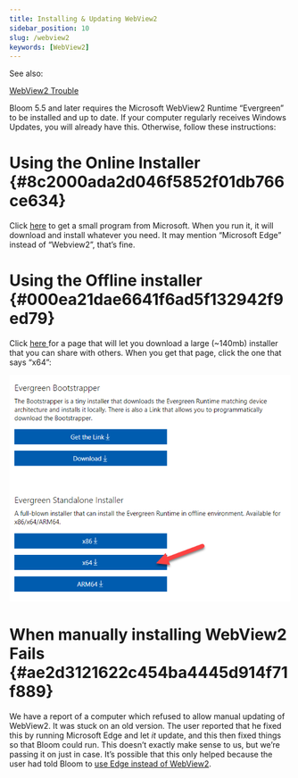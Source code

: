 ```yaml
---
title: Installing & Updating WebView2
sidebar_position: 10
slug: /webview2
keywords: [WebView2]
---
```




See also: 


[WebView2 Trouble](/wv2trouble)


Bloom 5.5 and later requires the Microsoft WebView2 Runtime “Evergreen” to be installed and up to date. If your computer regularly receives Windows Updates, you will already have this. Otherwise, follow these instructions:


# Using the Online Installer {#8c2000ada2d046f5852f01db766ce634}


Click [here](https://go.microsoft.com/fwlink/p/?LinkId=2124703) to get a small program from Microsoft. When you run it, it will download and install whatever you need. It may mention “Microsoft Edge” instead of “Webview2”, that’s fine.


# Using the Offline installer {#000ea21dae6641f6ad5f132942f9ed79}


Click [here ](https://developer.microsoft.com/en-us/microsoft-edge/webview2/)for a page that will let you download a large (~140mb) installer that you can share with others. When you get that page, click the one that says “x64”:


![](./1026406943.png)


# When manually installing WebView2 Fails {#ae2d3121622c454ba4445d914f71f889}


We have a report of a computer which refused to allow manual updating of WebView2. It was stuck on an old version. The user reported that he fixed this by running Microsoft Edge and let _it_ update, and this then fixed things so that Bloom could run. This doesn’t exactly make sense to us, but we’re passing it on just in case. It’s possible that this only helped because the user had told Bloom to [use Edge instead of WebView2](/wv2trouble#f275483d6cd94e20a669424e17cc7b61).

